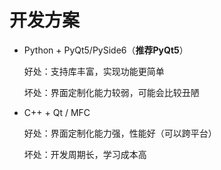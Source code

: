 # 开发方案
- Python + PyQt5/PySide6（**推荐PyQt5**）
  
  好处：支持库丰富，实现功能更简单

  坏处：界面定制化能力较弱，可能会比较丑陋
- C++ + Qt / MFC
  
  好处：界面定制化能力强，性能好（可以跨平台）
  
  坏处：开发周期长，学习成本高